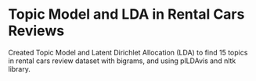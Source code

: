 # Topic Model and LDA in Rental Cars Reviews
Created Topic Model and Latent Dirichlet Allocation (LDA) to find 15 topics in rental cars review dataset with bigrams, and using plLDAvis and nltk library.
